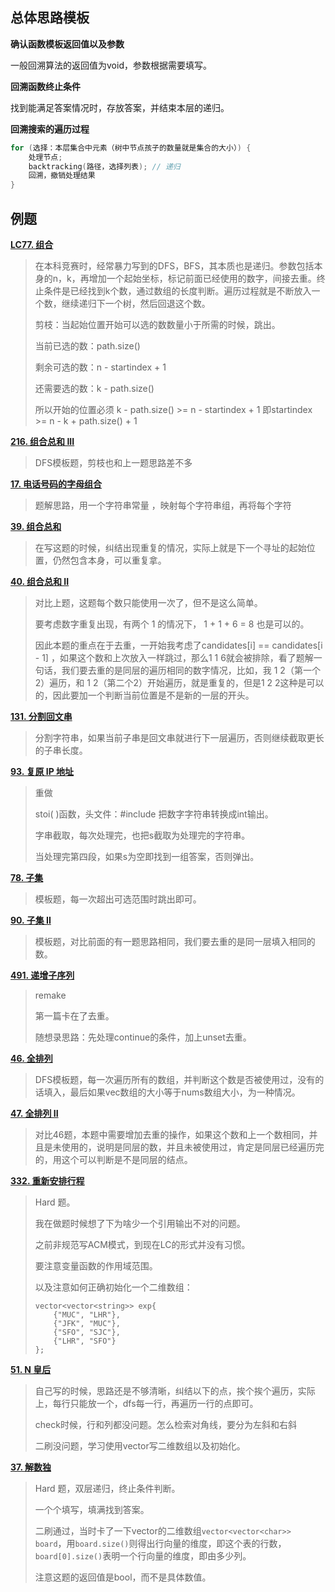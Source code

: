 ## 总体思路模板

**确认函数模板返回值以及参数**

一般回溯算法的返回值为void，参数根据需要填写。

**回溯函数终止条件**

找到能满足答案情况时，存放答案，并结束本层的递归。

**回溯搜索的遍历过程**

```cpp
for (选择：本层集合中元素（树中节点孩子的数量就是集合的大小）) {
    处理节点;
    backtracking(路径，选择列表); // 递归
    回溯，撤销处理结果
}
```

## 例题

**[LC77. 组合](https://leetcode.cn/problems/combinations/)**

> 在本科竞赛时，经常暴力写到的DFS，BFS，其本质也是递归。参数包括本身的n，k，再增加一个起始坐标，标记前面已经使用的数字，间接去重。终止条件是已经找到k个数，通过数组的长度判断。遍历过程就是不断放入一个数，继续递归下一个树，然后回退这个数。
>
> 剪枝：当起始位置开始可以选的数数量小于所需的时候，跳出。
>
> 当前已选的数：path.size()
>
> 剩余可选的数：n - startindex + 1
>
> 还需要选的数：k - path.size()
>
> 所以开始的位置必须 k - path.size() >=  n - startindex + 1 即startindex >= n - k + path.size() + 1

**[216. 组合总和 III](https://leetcode.cn/problems/combination-sum-iii/)**

> DFS模板题，剪枝也和上一题思路差不多

**[17. 电话号码的字母组合](https://leetcode.cn/problems/letter-combinations-of-a-phone-number/)**

> 题解思路，用一个字符串常量 ，映射每个字符串组，再将每个字符

**[39. 组合总和](https://leetcode.cn/problems/combination-sum/)**

> 在写这题的时候，纠结出现重复的情况，实际上就是下一个寻址的起始位置，仍然包含本身，可以重复拿。

**[40. 组合总和 II](https://leetcode.cn/problems/combination-sum-ii/)**

> 对比上题，这题每个数只能使用一次了，但不是这么简单。
>
> 要考虑数字重复出现，有两个 1 的情况下， 1 + 1 + 6 = 8 也是可以的。
>
> 因此本题的重点在于去重，一开始我考虑了candidates[i] == candidates[i - 1] ，如果这个数和上次放入一样跳过，那么1 1 6就会被排除，看了题解一句话，我们要去重的是同层的遍历相同的数字情况，比如，我 1 2（第一个2）遍历，和 1 2（第二个2）开始遍历，就是重复的，但是1 2 2这种是可以的，因此要加一个判断当前位置是不是新的一层的开头。

**[131. 分割回文串](https://leetcode.cn/problems/palindrome-partitioning/)**

> 分割字符串，如果当前子串是回文串就进行下一层遍历，否则继续截取更长的子串长度。

**[93. 复原 IP 地址](https://leetcode.cn/problems/restore-ip-addresses/)**
>重做
>
>stoi(  )函数，头文件：#include<cstring> 把数字字符串转换成int输出。
>
>字串截取，每次处理完，也把s截取为处理完的字符串。
>
>当处理完第四段，如果s为空即找到一组答案，否则弹出。

**[78. 子集](https://leetcode.cn/problems/subsets/)**

> 模板题，每一次超出可选范围时跳出即可。

**[90. 子集 II](https://leetcode.cn/problems/subsets-ii/)**

> 模板题，对比前面的有一题思路相同，我们要去重的是同一层填入相同的数。

**[491. 递增子序列](https://leetcode.cn/problems/increasing-subsequences/)**

> remake
>
> 第一篇卡在了去重。
>
> 随想录思路：先处理continue的条件，加上unset去重。

**[46. 全排列](https://leetcode.cn/problems/permutations/)**

> DFS模板题，每一次遍历所有的数组，并判断这个数是否被使用过，没有的话填入，最后如果vec数组的大小等于nums数组大小，为一种情况。

**[47. 全排列 II](https://leetcode.cn/problems/permutations-ii/)**

> 对比46题，本题中需要增加去重的操作，如果这个数和上一个数相同，并且是未使用的，说明是同层的数，并且未被使用过，肯定是同层已经遍历完的，用这个可以判断是不是同层的结点。

**[332. 重新安排行程](https://leetcode.cn/problems/reconstruct-itinerary/)**

> Hard 题。
>
> 我在做题时候想了下为啥少一个引用输出不对的问题。
>
> 之前非规范写ACM模式，到现在LC的形式并没有习惯。
>
> 要注意变量函数的作用域范围。
>
> 以及注意如何正确初始化一个二维数组：
>
>     vector<vector<string>> exp{
>         {"MUC", "LHR"}, 
>         {"JFK", "MUC"}, 
>         {"SFO", "SJC"}, 
>         {"LHR", "SFO"} 
>     };

**[51. N 皇后](https://leetcode.cn/problems/n-queens/)**

> 自己写的时候，思路还是不够清晰，纠结以下的点，挨个挨个遍历，实际上，每行只能放一个，dfs每一行，再遍历一行的点即可。
>
> check时候，行和列都没问题。怎么检索对角线，要分为左斜和右斜
>
> 二刷没问题，学习使用vector写二维数组以及初始化。

**[37. 解数独](https://leetcode.cn/problems/sudoku-solver/)**

> Hard 题，双层递归，终止条件判断。
>
> 一个个填写，填满找到答案。
>
> 二刷通过，当时卡了一下vector的二维数组`vector<vector<char>> board`，用`board.size()`则得出行向量的维度，即这个表的行数，`board[0].size()`表明一个行向量的维度，即由多少列。
>
> 注意这题的返回值是bool，而不是具体数值。

